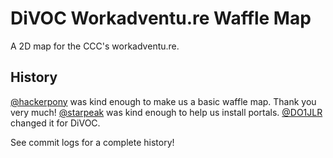  DiVOC Workadventu.re Waffle Map
===============================

A 2D map for the CCC's workadventu.re.


 History
---------
[@hackerpony](https://github.com/hackerpony) was kind enough to make us a basic waffle map. Thank you very much!
[@starpeak](https://github.com/starpeak) was kind enough to help us install portals.
[@DO1JLR](https://github.com/DO1JLR) changed it for DiVOC.

See commit logs for a complete history!
